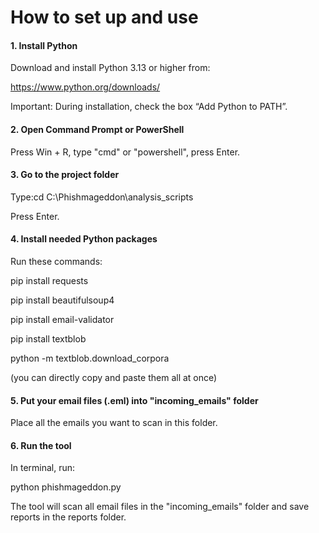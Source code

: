 # How to set up and use



#### 1\. Install Python

Download and install Python 3.13 or higher from:

https://www.python.org/downloads/

Important: During installation, check the box “Add Python to PATH”.




#### 2\. Open Command Prompt or PowerShell

Press Win + R, type "cmd" or "powershell", press Enter.




#### 3\. Go to the project folder

Type:cd C:\\Phishmageddon\\analysis\_scripts

Press Enter.



#### 4\. Install needed Python packages

Run these commands:



pip install requests

pip install beautifulsoup4

pip install email-validator

pip install textblob

python -m textblob.download\_corpora

(you can directly copy and paste them all at once)





#### 5\. Put your email files (.eml) into "incoming\_emails" folder

Place all the emails you want to scan in this folder.



#### 

#### 6\. Run the tool

In terminal, run:

python phishmageddon.py

The tool will scan all email files in the "incoming\_emails" folder and save reports in the reports folder.





























